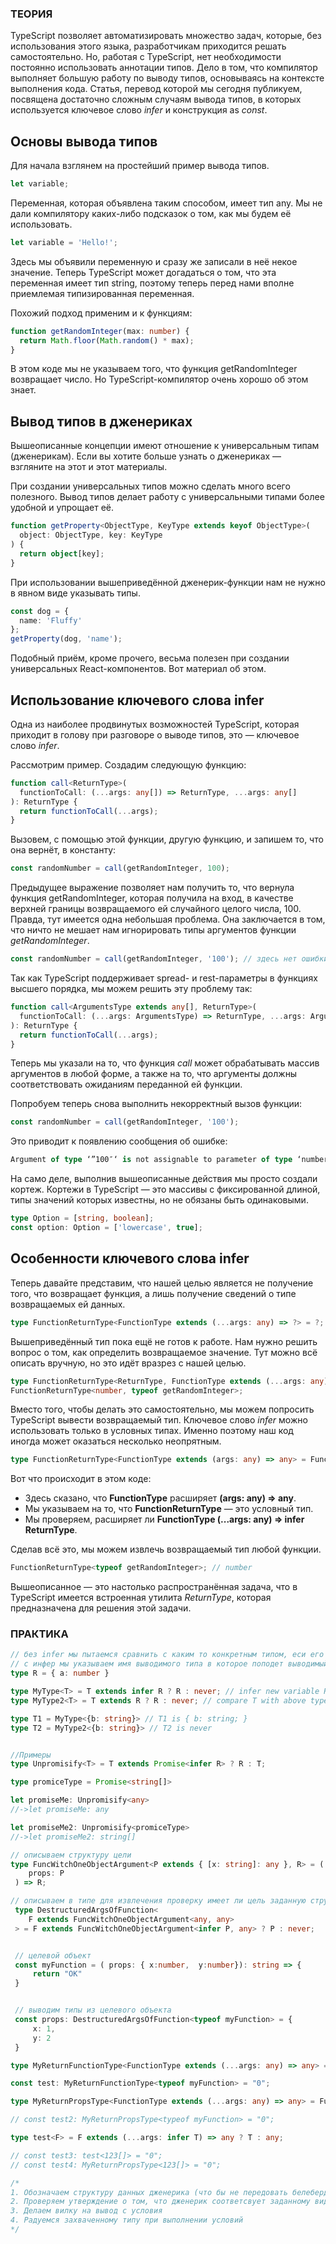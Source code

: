 ### ТЕОРИЯ 

TypeScript позволяет автоматизировать множество задач, которые, без использования этого языка, разработчикам приходится решать самостоятельно. Но, работая с TypeScript, нет необходимости постоянно использовать аннотации типов. Дело в том, что компилятор выполняет большую работу по выводу типов, основываясь на контексте выполнения кода. Статья, перевод которой мы сегодня публикуем, посвящена достаточно сложным случаям вывода типов, в которых используется ключевое слово *infer* и конструкция as *const*.

## Основы вывода типов

Для начала взглянем на простейший пример вывода типов.

```TypeScript
let variable;
```

Переменная, которая объявлена таким способом, имеет тип any. Мы не дали компилятору каких-либо подсказок о том, как мы будем её использовать.

```TypeScript
let variable = 'Hello!';
```

Здесь мы объявили переменную и сразу же записали в неё некое значение. Теперь TypeScript может догадаться о том, что эта переменная имеет тип string, поэтому теперь перед нами вполне приемлемая типизированная переменная.

Похожий подход применим и к функциям:

```TypeScript
function getRandomInteger(max: number) {
  return Math.floor(Math.random() * max);
}
```

В этом коде мы не указываем того, что функция getRandomInteger возвращает число. Но TypeScript-компилятор очень хорошо об этом знает.

## Вывод типов в дженериках

Вышеописанные концепции имеют отношение к универсальным типам (дженерикам). Если вы хотите больше узнать о дженериках — взгляните на этот и этот материалы.

При создании универсальных типов можно сделать много всего полезного. Вывод типов делает работу с универсальными типами более удобной и упрощает её.

```TypeScript
function getProperty<ObjectType, KeyType extends keyof ObjectType>(
  object: ObjectType, key: KeyType
) {
  return object[key];
}
```

При использовании вышеприведённой дженерик-функции нам не нужно в явном виде указывать типы.

```TypeScript
const dog = {
  name: 'Fluffy'
};
getProperty(dog, 'name');
```

Подобный приём, кроме прочего, весьма полезен при создании универсальных React-компонентов. Вот материал об этом.

## Использование ключевого слова infer

Одна из наиболее продвинутых возможностей TypeScript, которая приходит в голову при разговоре о выводе типов, это — ключевое слово *infer*.

Рассмотрим пример. Создадим следующую функцию:

```TypeScript
function call<ReturnType>(
  functionToCall: (...args: any[]) => ReturnType, ...args: any[]
): ReturnType {
  return functionToCall(...args);
}
```

Вызовем, с помощью этой функции, другую функцию, и запишем то, что она вернёт, в константу:

```TypeScript
const randomNumber = call(getRandomInteger, 100);
```

Предыдущее выражение позволяет нам получить то, что вернула функция getRandomInteger, которая получила на вход, в качестве верхней границы возвращаемого ей случайного целого числа, 100. Правда, тут имеется одна небольшая проблема. Она заключается в том, что ничто не мешает нам игнорировать типы аргументов функции *getRandomInteger*.

```TypeScript
const randomNumber = call(getRandomInteger, '100'); // здесь нет ошибки
```

Так как TypeScript поддерживает spread- и rest-параметры в функциях высшего порядка, мы можем решить эту проблему так:

```TypeScript
function call<ArgumentsType extends any[], ReturnType>(
  functionToCall: (...args: ArgumentsType) => ReturnType, ...args: ArgumentsType
): ReturnType {
  return functionToCall(...args);
}
```

Теперь мы указали на то, что функция *call* может обрабатывать массив аргументов в любой форме, а также на то, что аргументы должны соответствовать ожиданиям переданной ей функции.

Попробуем теперь снова выполнить некорректный вызов функции:

```TypeScript
const randomNumber = call(getRandomInteger, '100');
```

Это приводит к появлению сообщения об ошибке:

```TypeScript
Argument of type ‘”100″‘ is not assignable to parameter of type ‘number’.
```

На само деле, выполнив вышеописанные действия мы просто создали кортеж. Кортежи в TypeScript — это массивы с фиксированной длиной, типы значений которых известны, но не обязаны быть одинаковыми.

```TypeScript
type Option = [string, boolean];
const option: Option = ['lowercase', true];
```

## Особенности ключевого слова infer

Теперь давайте представим, что нашей целью является не получение того, что возвращает функция, а лишь получение сведений о типе возвращаемых ей данных.

```TypeScript
type FunctionReturnType<FunctionType extends (...args: any) => ?> = ?;
```

Вышеприведённый тип пока ещё не готов к работе. Нам нужно решить вопрос о том, как определить возвращаемое значение. Тут можно всё описать вручную, но это идёт вразрез с нашей целью.

```TypeScript
type FunctionReturnType<ReturnType, FunctionType extends (...args: any) => ReturnType> = ReturnType;
FunctionReturnType<number, typeof getRandomInteger>;
```

Вместо того, чтобы делать это самостоятельно, мы можем попросить TypeScript вывести возвращаемый тип. Ключевое слово *infer* можно использовать только в условных типах. Именно поэтому наш код иногда может оказаться несколько неопрятным.

```TypeScript
type FunctionReturnType<FunctionType extends (args: any) => any> = FunctionType extends (...args: any) => infer ReturnType ? ReturnType : any;
```

Вот что происходит в этом коде:

- Здесь сказано, что **FunctionType** расширяет **(args: any) => any**.
- Мы указываем на то, что **FunctionReturnType** — это условный тип.
- Мы проверяем, расширяет ли **FunctionType (...args: any) => infer ReturnType**.

Сделав всё это, мы можем извлечь возвращаемый тип любой функции.

```TypeScript
FunctionReturnType<typeof getRandomInteger>; // number
```

Вышеописанное — это настолько распространённая задача, что в TypeScript имеется встроенная утилита *ReturnType*, которая предназначена для решения этой задачи.

### ПРАКТИКА

```TypeScript
// без infer мы пытаемся сравнить с каким то конкретным типом, еси его нет, будет ошибка
// с инфер мы указываем имя выводимого типа в которое поподет выводимый тип, если условие отработает
type R = { a: number }

type MyType<T> = T extends infer R ? R : never; // infer new variable R from T
type MyType2<T> = T extends R ? R : never; // compare T with above type R

type T1 = MyType<{b: string}> // T1 is { b: string; }
type T2 = MyType2<{b: string}> // T2 is never


//Примеры
type Unpromisify<T> = T extends Promise<infer R> ? R : T;

type promiceType = Promise<string[]>

let promiseMe: Unpromisify<any>
//->let promiseMe: any

let promiseMe2: Unpromisify<promiceType>
//->let promiseMe2: string[]

// описываем структуру цели
type FuncWitchOneObjectArgument<P extends { [x: string]: any }, R> = (
    props: P
 ) => R;

// описываем в типе для извлечения проверку имеет ли цель заданную структуру 
 type DestructuredArgsOfFunction<
    F extends FuncWitchOneObjectArgument<any, any>
 > = F extends FuncWitchOneObjectArgument<infer P, any> ? P : never;


 // целевой объект
 const myFunction = ( props: { x:number,  y:number}): string => {
     return "OK"
 }


 // выводим типы из целевого объекта
 const props: DestructuredArgsOfFunction<typeof myFunction> = {
     x: 1,
     y: 2
 }

type MyReturnFunctionType<FunctionType extends (...args: any) => any> = FunctionType extends (...args: any) => infer ReturnType ? ReturnType : any;

const test: MyReturnFunctionType<typeof myFunction> = "0";

type MyReturnPropsType<FunctionType extends (...args: any) => any> = FunctionType extends (...args: infer PropsType) => any ? PropsType : never;

// const test2: MyReturnPropsType<typeof myFunction> = "0";

type test<F> = F extends (...args: infer T) => any ? T : any;

// const test3: test<123[]> = "0";
// const test4: MyReturnPropsType<123[]> = "0";

/*
1. Обозначаем структуру данных дженерика (что бы не передовать белеберду которая всегда будет возвращать всякий шлак)
2. Проверяем утверждение о том, что дженерик соответсвует заданному виду, обозначая выводимы тип словом infer.
3. Делаем вилку на вывод с условия
4. Радуемся захваченному типу при выполнении условий
*/
```